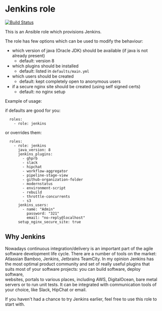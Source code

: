 Jenkins role
============

[![Build Status](https://travis-ci.org/softasap/sa-box-jankins.svg?branch=master)](https://travis-ci.org/softasap/sa-box-jenkins)

This is an Ansible role which provisions Jenkins.

The role has few options which can be used to modify the behaviour:

 - which version of java (Oracle JDK) should be available (if java is not already present)
   - default: version 8
 - which plugins should be installed
   - default: listed in `defaults/main.yml`
 - which users should be created
   - default: kept completely open to anonymous users
 - if a secure nginx site should be created (using self signed certs)
   - default: no nginx setup


Example of usage:

if defaults are good for you:

```
  roles:
    - role: jenkins
```

or overrides them:

```
  roles:
    - role: jenkins
      java_version: 8
      jenkins_plugins:
        - ghprb
        - slack
        - hipchat
        - workflow-aggregator
        - pipeline-stage-view
        - github-organization-folder
        - modernstatus
        - environment-script
        - rebuild
        - throttle-concurrents
        - s3
      jenkins_users:
        - name: "Admin"
          password: "321"
          email: "no-reply@localhost"
      setup_nginx_secure_site: true
```


## Why Jenkins
Nowadays continuous integration/delivery is an important part of the agile software development life cycle.
There are a number of tools on the market: Atlassian Bamboo, Jenkins, Jetbrains TeamCity.
In my opinion Jenkins has the most optimal product community and set of really useful plugins
that suits most of your software projects:  you can  build software, deploy software,  
websites, portals to various places, including AWS, DigitalOcean, bare metal servers
or to run unit tests. It can be integrated with communication tools of your choice, like Slack, HipChat or
email.

If you haven't had a chance to try Jenkins earlier, feel free to use this role to start with.
